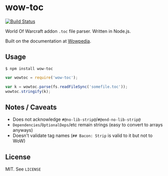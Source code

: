 # wow-toc
[![Build Status](http://img.shields.io/travis/zekesonxx/wow-toc.svg)](https://travis-ci.org/zekesonxx/wow-toc)

World Of Warcraft addon `.toc` file parser. Written in Node.js.

Built on the documentation at [Wowpedia](http://wowpedia.org/TOC_format).

## Usage
`$ npm install wow-toc`

````js
var wowtoc = require('wow-toc');

var k = wowtoc.parse(fs.readFileSync('somefile.toc'));
wowtoc.stringify(k);
````

## Notes / Caveats
* Does not acknowledge `#@no-lib-strip@`/`#@end-no-lib-strip@`
* `Dependencies`/`OptionalDeps`/etc remain strings (easy to convert to arrays anyways)
* Doesn't validate tag names (`## Bacon: Strip` is valid to it but not to WoW)

## License
MIT. See `LICENSE`